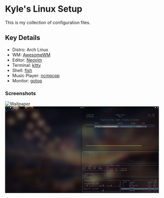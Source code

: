 # Kyle's Linux Setup
This is my collection of configuration files.

## Key Details
- Distro: Arch Linux
- WM: [AwesomeWM](https://github.com/awesomeWM/awesome/)
- Editor: [Neovim](https://github.com/neovim/neovim)
- Terminal: [kitty](https://github.com/kovidgoyal/kitty)
- Shell: [fish](https://github.com/fish-shell/fish-shell)
- Music Player: [ncmpcpp](https://wiki.archlinux.org/index.php/ncmpcpp)
- Monitor: [gotop](https://github.com/xxxserxxx/gotop)

### Screenshots
![Wallpaper](https://raw.githubusercontent.com/kylec725/dotfiles/master/.assets/wallpaper.png)
![Tiled](.assets/tiled.png)
